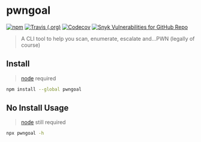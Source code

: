 pwngoal
=======
[![npm](https://img.shields.io/npm/v/pwngoal?style=for-the-badge)](https://www.npmjs.com/package/pwngoal) 
[![Travis (.org)](https://img.shields.io/travis/jhwohlgemuth/pwngoal?style=for-the-badge)](https://travis-ci.org/jhwohlgemuth/pwngoal) 
[![Codecov](https://img.shields.io/codecov/c/github/jhwohlgemuth/pwngoal?style=for-the-badge)](https://codecov.io/gh/jhwohlgemuth/pwngoal) 
[![Snyk Vulnerabilities for GitHub Repo](https://img.shields.io/snyk/vulnerabilities/github/jhwohlgemuth/pwngoal?style=for-the-badge)](https://snyk.io/test/github/jhwohlgemuth/pwngoal?targetFile=package.json) 

> A CLI tool to help you scan, enumerate, escalate and...PWN (legally of course)

Install
-------
> [node](https://nodejs.org/en/) required

```bash
npm install --global pwngoal
```

No Install Usage
----------------
> [node](https://nodejs.org/en/) still required

```bash
npx pwngoal -h
```